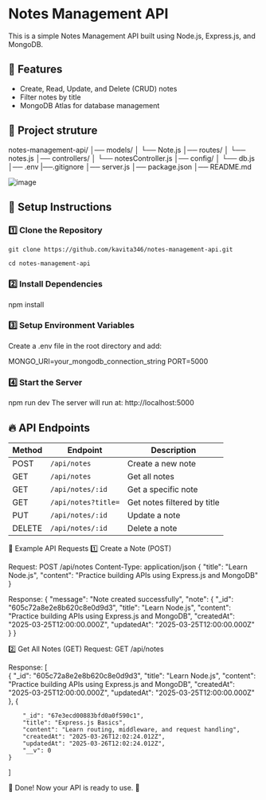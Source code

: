 # Notes Management API

This is a simple Notes Management API built using Node.js, Express.js, and MongoDB.

## 📌 Features
- Create, Read, Update, and Delete (CRUD) notes
- Filter notes by title
- MongoDB Atlas for database management

## 🚀 Project struture
notes-management-api/
│── models/
│   └── Note.js
│── routes/
│   └── notes.js
│── controllers/
│   └── notesController.js
│── config/
│   └── db.js
│── .env
|──.gitignore
│── server.js
│── package.json
│── README.md

![image](https://github.com/user-attachments/assets/195c44f9-4c80-4cf7-9bcf-f8e84e8d9952)


## 🚀 Setup Instructions

### 1️⃣ Clone the Repository
```
git clone https://github.com/kavita346/notes-management-api.git
```
```
cd notes-management-api
```
### 2️⃣ Install Dependencies

npm install

### 3️⃣ Setup Environment Variables
Create a .env file in the root directory and add:

MONGO_URI=your_mongodb_connection_string
PORT=5000

### 4️⃣ Start the Server

npm run dev
The server will run at: http://localhost:5000

## 🔥 API Endpoints

| Method | Endpoint            | Description                        |
|--------|---------------------|------------------------------------|
| POST   | `/api/notes`        | Create a new note                 |
| GET    | `/api/notes`        | Get all notes                     |
| GET    | `/api/notes/:id`    | Get a specific note               |
| GET    | `/api/notes?title=` | Get notes filtered by title       |
| PUT    | `/api/notes/:id`    | Update a note                     |
| DELETE | `/api/notes/:id`    | Delete a note                     |

📌 Example API Requests
1️⃣ Create a Note (POST)

Request:
   POST /api/notes
Content-Type: application/json
{
  "title": "Learn Node.js",
  "content": "Practice building APIs using Express.js and MongoDB"
}


Response:
{
  "message": "Note created successfully",
  "note": {
    "_id": "605c72a8e2e8b620c8e0d9d3",
    "title": "Learn Node.js",
    "content": "Practice building APIs using Express.js and MongoDB",
    "createdAt": "2025-03-25T12:00:00.000Z",
    "updatedAt": "2025-03-25T12:00:00.000Z"
  }
}

2️⃣ Get All Notes (GET)
Request:
  GET /api/notes

Response:
[  
 {
    "_id": "605c72a8e2e8b620c8e0d9d3",
    "title": "Learn Node.js",
    "content": "Practice building APIs using Express.js and MongoDB",
    "createdAt": "2025-03-25T12:00:00.000Z",
    "updatedAt": "2025-03-25T12:00:00.000Z"
  },
  {

        "_id": "67e3ecd00883bfd0a0f590c1",
        "title": "Express.js Basics",
        "content": "Learn routing, middleware, and request handling",
        "createdAt": "2025-03-26T12:02:24.012Z",
        "updatedAt": "2025-03-26T12:02:24.012Z",
        "__v": 0
    }
]

🎯 Done! Now your API is ready to use. 🚀




